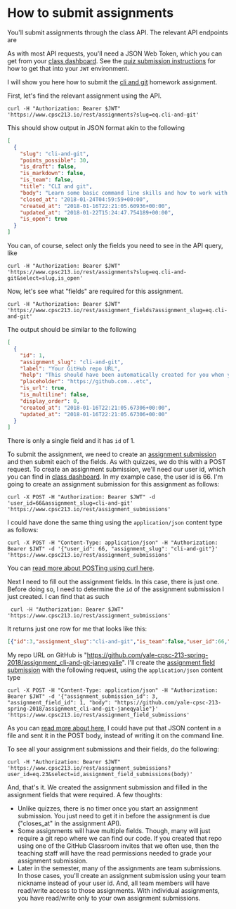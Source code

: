 # How to submit assignments

You'll submit assignments through the class API. The relevant API
endpoints are

As with most API requests, you'll need a JSON Web Token, which you
can get from your [class dashboard](https://www.cpsc213.io/dashboard).
See the [quiz submission instructions](quizzes.md) for how to get that
into your `JWT` environment. 

I will show you here how to submit the [cli and git](https://www.cpsc213.io/#assignments/cli-and-git)
homework assignment.

First, let's find the relevant assignment using the API.

```
curl -H "Authorization: Bearer $JWT" 'https://www.cpsc213.io/rest/assignments?slug=eq.cli-and-git'
```

This should show output in JSON format akin to the following

```json
[
  {
    "slug": "cli-and-git",
    "points_possible": 30,
    "is_draft": false,
    "is_markdown": false,
    "is_team": false,
    "title": "CLI and git",
    "body": "Learn some basic command line skills and how to work with the git version control system\n\nIn this assignment you will complete a series of exercises that expose you to common shell commands and git workflows.\nYou'll be manipulating files and directories and you'll end up producing a git repository that you will push up to GitHub.\nTo begin, you will need an account on [GitHub](http://github.com). Next, you will need to accept the GitHub Assignment\nInvite to get the assignment starter code.\n\nThe link is [https://classroom.github.com/a/b5p8t1HK](https://classroom.github.com/a/b5p8t1HK).\n\nWhen you accept that invitation, GitHub will fork a copy of our starter code for you. You'll make\nchanges to that code and then push it back up to GitHub. There are instructions on how to complete the assignment in\nthe `README.md` file of the starter code. \n\nFinally, I made a [short video for those of you who would like some help getting started](https://www.youtube.com/watch?v=qHTlK68cQ5E).",
    "closed_at": "2018-01-24T04:59:59+00:00",
    "created_at": "2018-01-16T22:21:05.60936+00:00",
    "updated_at": "2018-01-22T15:24:47.754189+00:00",
    "is_open": true
  }
]
```

You can, of course, select only the fields you need to see in the API query, like

```
curl -H "Authorization: Bearer $JWT" 'https://www.cpsc213.io/rest/assignments?slug=eq.cli-and-git&select=slug,is_open'
```

Now, let's see what "fields" are required for this assignment. 

```
curl -H "Authorization: Bearer $JWT" 'https://www.cpsc213.io/rest/assignment_fields?assignment_slug=eq.cli-and-git'
```

The output should be similar to the following

```json
[
  {
    "id": 1,
    "assignment_slug": "cli-and-git",
    "label": "Your GitHub repo URL",
    "help": "This should have been automatically created for you when you accepted the GitHub classroom invite.",
    "placeholder": "https://github.com...etc",
    "is_url": true,
    "is_multiline": false,
    "display_order": 0,
    "created_at": "2018-01-16T22:21:05.67306+00:00",
    "updated_at": "2018-01-16T22:21:05.67306+00:00"
  }
]
```

There is only a single field and it has `id` of 1. 

To submit the assignment, we need to create an
[assignment submission](https://www.cpsc213.io/openapi/#/assignment_submissions/post_assignment_submissions) and then
submit each of the fields. As with quizzes, we do this with a POST request.
To create an assignment submission, we'll need our user id, which you can find
in [class dashboard](https://www.cpsc213.io/dashboard). In my example case, 
the user id is 66. I'm going to create an assignment submission for this
assignment as follows:

```
curl -X POST -H "Authorization: Bearer $JWT" -d 'user_id=66&assignment_slug=cli-and-git' 'https://www.cpsc213.io/rest/assignment_submissions'
```

I could have done the same thing using the `application/json` content type as follows:

```
curl -X POST -H "Content-Type: application/json" -H "Authorization: Bearer $JWT" -d '{"user_id": 66, "assignment_slug": "cli-and-git"}' 'https://www.cpsc213.io/rest/assignment_submissions'
```

You can [read more about POSTing using curl here](https://gist.github.com/subfuzion/08c5d85437d5d4f00e58).

Next I need to fill out the assignment fields. In this case, there is just one.
Before doing so, I need to determine the `id` of the assignment submission I just
created. I can find that as such

```
 curl -H "Authorization: Bearer $JWT"  'https://www.cpsc213.io/rest/assignment_submissions'
```

 It returns just one row for me that looks like this:

 ```json
 [{"id":3,"assignment_slug":"cli-and-git","is_team":false,"user_id":66,"team_nickname":null,"submitter_user_id":66,"created_at":"2018-01-22T16:05:38.218648+00:00","updated_at":"2018-01-22T16:05:38.218648+00:00"}]
 ```

My repo URL on GitHub is "https://github.com/yale-cpsc-213-spring-2018/assignment_cli-and-git-janeqyalie".
I'll create the
[assignment field submission](https://www.cpsc213.io/openapi/#/assignment_field_submissions/post_assignment_field_submissions)
with the following request, using the 
`application/json` content type

```
curl -X POST -H "Content-Type: application/json" -H "Authorization: Bearer $JWT" -d '{"assignment_submission_id": 3, "assignment_field_id": 1, "body": "https://github.com/yale-cpsc-213-spring-2018/assignment_cli-and-git-janeqyalie"}' 'https://www.cpsc213.io/rest/assignment_field_submissions'
```

As you can [read more about here](https://gist.github.com/subfuzion/08c5d85437d5d4f00e58), I could
have put that JSON content in a file and sent it in the POST body, instead of writing it on 
the command line. 

To see all your assignment submissions and their fields, do the following:

```
curl -H "Authorization: Bearer $JWT" 'https://www.cpsc213.io/rest/assignment_submissions?user_id=eq.23&select=id,assignment_field_submissions(body)'
```

And, that's it. We created the assignment submission and filled in the assignment
fields that were required. A few thoughts:

* Unlike quizzes, there is no timer once you start an assignment submission. You just
  need to get it in before the assignment is due ("closes_at" in the assignment API).
* Some assignments will have multiple fields. Though, many will just require a git repo
  where we can find our code. If you created that repo using one of the GitHub Classroom
  invites that we often use, then the teaching staff will have the read permissions
  needed to grade your assignment submission.
* Later in the semester, many of the assignments are team submissions. In those cases,
  you'll create an assignment submission using your team nickname instead of your user id.
  And, all team members will have read/write access to those assignments. With individual
  assignments, you have read/write only to your own assignment submissions.
